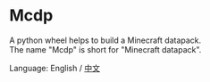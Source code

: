 # Mcdp #

A python wheel helps to build a Minecraft datapack.<br>
The name "Mcdp" is short for "Minecraft datapack".

Language: English / [中文](https://github.com/Ovizro/Mcdp/blob/master/doc/zh_cn/README.md)